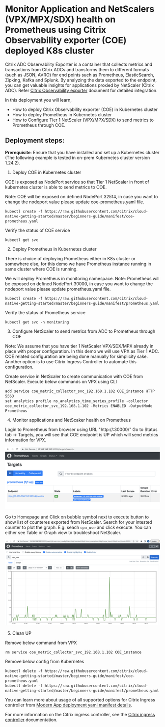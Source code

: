 # Monitor Application and NetScalers (VPX/MPX/SDX) health on Prometheus using Citrix Observability exporter (COE) deployed K8s cluster

Citrix ADC Observability Exporter is a container that collects metrics and transactions from Citrix ADCs and transforms them to different formats (such as JSON, AVRO) for end points such as Prometheus, ElasticSearch, Zipking, Kafka and Splunk. By analyzing the data exported to the endpoint, you can get valuable insights for applications proxied by NetScaler (Citrix ADC). Refer [Citrix Observability exporter](https://github.com/citrix/citrix-observability-exporter) document for detailed integration.

In this deployment you will learn,
* How to deploy Citrix Observability exporter (COE) in Kubernetes cluster
* How to deploy Prometheus in Kubernetes cluster
* How to Configure TIer 1 NetScaler (VPX/MPX/SDX) to send metrics to Prometheus through COE.

## Deployment steps:

**Prerequisite**: Ensure that you have installed and set up a Kubernetes cluster (The following example is tested in on-prem Kubernetes cluster version 1.24.2).

1. Deploy COE in Kubernetes cluster

COE is exposed as NodePort service so that Tier 1 NetScaler in front of kubernetes cluster is able to send metrics to COE.

Note: COE will be exposed on defined NodePort 32514, in case you want to change the nodeport value please update coe-prometheus.yaml file.
```
kubectl create -f https://raw.githubusercontent.com/citrix/cloud-native-getting-started/master/beginners-guide/manifest/coe-prometheus.yaml
```

Verify the status of COE service
```
kubectl get svc 
```

2. Deploy Prometheus in Kubernetes cluster

There is choice of deploying Prometheus either in K8s cluster or somewhere else, for this demo we have Prometheus instance running in same cluster where COE is running.

We will deploy Prometheus in monitoring namespace.
Note: Prometheus will be exposed on defined NodePort 30000, in case you want to change the nodeport value please update prometheus.yaml file.
```
kubectl create -f https://raw.githubusercontent.com/citrix/cloud-native-getting-started/master/beginners-guide/manifest/prometheus.yaml
```

Verify the status of Prometheus service
```
kubectl get svc -n monitoring
```

3. Configure NetScaler to send metrics from ADC to Prometheus through COE

Note: We assume that you have tier 1 NetScaler VPX/SDX/MPX already in place with proper configuration. In this demo we will use VPX as Tier 1 ADC. COE related configuration are being done manually for simplicity sake. Another option is to use Citrix Ingress Controller to automate this configuration. 

Create service in NetScaler to create communication with COE from NetScaler. Execute below commands on VPX using CLI

```
add service coe_metric_collector_svc_192.168.1.102 COE_instance HTTP 5563
set analytics profile ns_analytics_time_series_profile -collector coe_metric_collector_svc_192.168.1.102 -Metrics ENABLED -OutputMode Prometheus
```

4. Monitor applications and NetScaker health on Prometheus

Login to Prometheus from browser using URL "http://<K8s HostNode IP>:30000/" 
Go to Status tab -> Targets, you will see that COE endpoint is UP which will send metrics information for VPX.

![promethues-targets](images/promethues-targets.png)

Go to Homepage and Click on bubble symbol next to execute button to show list of counteres exported from NetScaler.
Search for your intested counter to plot the graph. E.g. seach ``cpu_use`` and click execute. You can either see Table or Graph view to troubleshoot NetScaler.

![prometheus-graph](images/prometheus-graph.png)


5. Clean UP

Remove below command from VPX
```
rm service coe_metric_collector_svc_192.168.1.102 COE_instance
```

Remove below config from Kubernetes
```
kubectl delete -f https://raw.githubusercontent.com/citrix/cloud-native-getting-started/master/beginners-guide/manifest/coe-prometheus.yaml
kubectl delete -f https://raw.githubusercontent.com/citrix/cloud-native-getting-started/master/beginners-guide/manifest/prometheus.yaml
```

You can learn more about usage of all supported options for Citrix Ingress controller from [Modern App deployment yaml manifest details](https://github.com/citrix/cloud-native-getting-started/blob/master/beginners-guide/CIC-manifest-structure.md).

For more information on the Citrix ingress controller, see the [Citrix ingress controller](https://github.com/citrix/citrix-k8s-ingress-controller) documentation. 
